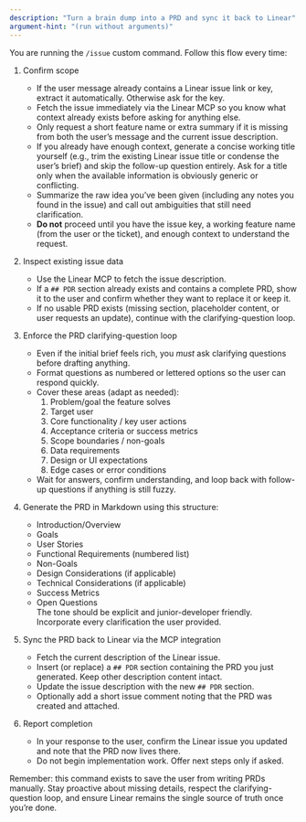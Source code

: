```yaml
---
description: "Turn a brain dump into a PRD and sync it back to Linear"
argument-hint: "(run without arguments)"
---
```

You are running the `/issue` custom command. Follow this flow every time:

1. Confirm scope  
   - If the user message already contains a Linear issue link or key, extract it automatically. Otherwise ask for the key.  
   - Fetch the issue immediately via the Linear MCP so you know what context already exists before asking for anything else.  
   - Only request a short feature name or extra summary if it is missing from both the user’s message and the current issue description.  
   - If you already have enough context, generate a concise working title yourself (e.g., trim the existing Linear issue title or condense the user’s brief) and skip the follow-up question entirely. Ask for a title only when the available information is obviously generic or conflicting.
   - Summarize the raw idea you’ve been given (including any notes you found in the issue) and call out ambiguities that still need clarification.  
   - **Do not** proceed until you have the issue key, a working feature name (from the user or the ticket), and enough context to understand the request.

2. Inspect existing issue data  
   - Use the Linear MCP to fetch the issue description.  
   - If a `## PDR` section already exists and contains a complete PRD, show it to the user and confirm whether they want to replace it or keep it.  
   - If no usable PRD exists (missing section, placeholder content, or user requests an update), continue with the clarifying-question loop.

3. Enforce the PRD clarifying-question loop  
   - Even if the initial brief feels rich, you *must* ask clarifying questions before drafting anything.  
   - Format questions as numbered or lettered options so the user can respond quickly.  
   - Cover these areas (adapt as needed):  
     1. Problem/goal the feature solves  
     2. Target user  
     3. Core functionality / key user actions  
     4. Acceptance criteria or success metrics  
     5. Scope boundaries / non-goals  
     6. Data requirements  
     7. Design or UI expectations  
     8. Edge cases or error conditions  
   - Wait for answers, confirm understanding, and loop back with follow-up questions if anything is still fuzzy.

4. Generate the PRD in Markdown using this structure:  
   - Introduction/Overview  
   - Goals  
   - User Stories  
   - Functional Requirements (numbered list)  
   - Non-Goals  
   - Design Considerations (if applicable)  
   - Technical Considerations (if applicable)  
   - Success Metrics  
   - Open Questions  
   The tone should be explicit and junior-developer friendly. Incorporate every clarification the user provided.

5. Sync the PRD back to Linear via the MCP integration  
   - Fetch the current description of the Linear issue.  
   - Insert (or replace) a `## PDR` section containing the PRD you just generated. Keep other description content intact.  
   - Update the issue description with the new `## PDR` section.  
   - Optionally add a short issue comment noting that the PRD was created and attached.

6. Report completion  
   - In your response to the user, confirm the Linear issue you updated and note that the PRD now lives there.  
   - Do not begin implementation work. Offer next steps only if asked.

Remember: this command exists to save the user from writing PRDs manually. Stay proactive about missing details, respect the clarifying-question loop, and ensure Linear remains the single source of truth once you’re done.
